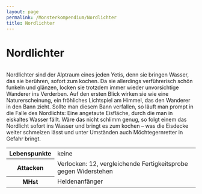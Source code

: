 ```yaml
---
layout: page
permalink: /Monsterkompendium/Nordlichter
title: Nordlichter
---
```


# Nordlichter

<img alt="" src="{{ site.baseurl }}/assets/images/monster/nordlicht.png"/>

Nordlichter sind der Alptraum eines jeden Yetis, denn sie bringen Wasser, das sie berühren, sofort zum kochen. Da sie allerdings verführerisch schön funkeln und glänzen, locken sie trotzdem immer wieder unvorsichtige Wanderer ins Verderben. Auf den ersten Blick wirken sie wie eine Naturerscheinung, ein fröhliches Lichtspiel am Himmel, das den Wanderer in den Bann zieht. Sollte man diesem Bann verfallen, so läuft man prompt in die Falle des Nordlichts: Eine angetaute Eisfläche, durch die man in eiskaltes Wasser fällt. Wäre das nicht schlimm genug, so folgt einem das Nordlicht sofort ins Wasser und bringt es zum kochen &ndash; was die Eisdecke weiter schmelzen lässt und unter Umständen auch Möchtegernretter in Gefahr bringt.

<table  >
<tbody>
<tr><th>Lebenspunkte</th><td>keine</td></tr>
<tr><th>Attacken</th><td>Verlocken: 12, vergleichende Fertigkeitsprobe gegen Widerstehen</td></tr>
<tr><th>MHst</th><td>Heldenanfänger</td></tr>
</tbody>
</table>
